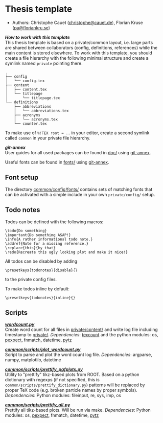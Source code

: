 # Thesis template

- Authors: Christophe Cauet (christophe@cauet.de), Florian Kruse (pa@floriankru.se)

***How to work with this template***   
This thesis template is based on a private/common layout, i.e. large parts are shared between collaborators (config, definitions, references) while the main content is stored elsewhere. To work with this template, you should create a file hierarchy with the following minimal structure and create a symlink named ```private``` pointing there. 

```
.
├── config
│   └── config.tex
├── content
│   ├── content.tex
│   └── titlepage
│       └── titlepage.tex
└── definitions
    ├── abbreviations
    │   └── abbreviations.tex
    ├── acronyms
    │   └── acronyms.tex
    └── counter.tex
```

To make use of ```%!TEX root = ..``` in your editor, create a second symlink called ```common``` in your private file hierarchy.

***git-annex***   
User guides for all used packages can be found in [doc/](/doc/) using [git-annex](http://git-annex.branchable.com).

Useful fonts can be found in [fonts/](/fonts/) using [git-annex](http://git-annex.branchable.com).

## Font setup

The directory [common/config/fonts/](/common/config/fonts/) contains sets of matching fonts that can be activated with a simple include in your own ```private/config/``` setup.

## Todo notes

Todos can be defined with the following macros:

```
\todo{Do something}
\important{Do something ASAP!}
\info{A rather informational todo note.}
\addref{Note for a missing reference.}
\replace{this}{by that}
\redo{Recreate this ugly looking plot and make it nice!}
```

All todos can be disabled by adding 
```
\presetkeys{todonotes}{disable}{}
```
to the private config files.

To make todos inline by default:
```
\presetkeys{todonotes}{inline}{}
```

## Scripts

***[wordcount.py](wordcount.py)***   
Create word count for all files in [private/content/](/private/content) and write log file including timestamp to [private/](/private/).
_Dependencies_: [texcount](http://app.uio.no/ifi/texcount/) and the python modules: os, [pexpect](https://pexpect.readthedocs.org/en/latest/), fnmatch, datetime, [pytz](http://pytz.sourceforge.net)

***[common/scripts/plot_wordcount.py](common/scripts/plot_wordcount.py)***   
Script to parse and plot the word count log file. _Dependencies_: argparse, numpy, matplotlib, datetime

***[common/scripts/prettify_pgfplots.py](common/scripts/prettify_pgfplots.py)***   
Utility to "prettify" tikz-based plots from ROOT. Based on a python dictionary with regexps (if not specified, this is ```common/scripts/prettify_dictionary.py```) patterns will be replaced by proper TeX code (e.g. broken particle names by proper symbols).
_Dependencies_: Python modules: fileinput, re, sys, imp, os

***[common/scripts/prettify_all.py](common/scripts/prettify_all.py)***   
Prettify all tikz-based plots. Will be run via make.
_Dependencies_: Python modules: os, [pexpect](https://pexpect.readthedocs.org/en/latest/), fnmatch, datetime, [pytz](http://pytz.sourceforge.net)
